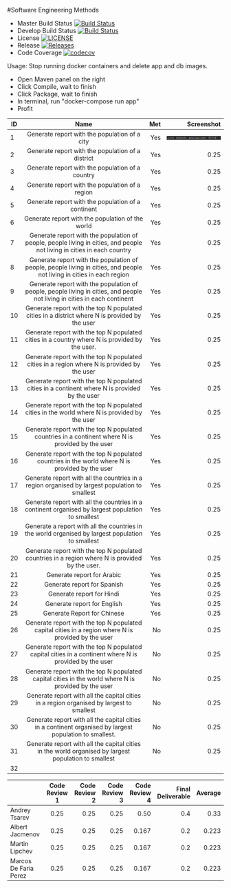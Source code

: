 #Software Engineering Methods

- Master Build Status [![Build Status](https://travis-ci.org/tsarevpp/sem.svg?branch=master)](https://travis-ci.org/tsarevpp/sem)
- Develop Build Status [![Build Status](https://travis-ci.org/tsarevpp/sem.svg?branch=develop)](https://travis-ci.org/tsarevpp/sem)
- License [![LICENSE](https://img.shields.io/github/license/tsarevpp/sem.svg?style=flat-square)](https://github.com/tsarevpp/sem/blob/master/LICENSE)
- Release [![Releases](https://img.shields.io/github/release/tsarevpp/sem/all.svg?style=flat-square)](https://github.com/tsarevpp/sem/releases)
- Code Coverage [![codecov](https://codecov.io/gh/tsarevpp/sem/branch/master/graph/badge.svg)](https://codecov.io/gh/tsarevpp/sem)

Usage:
 Stop running docker containers and delete app and db images.
 - Open Maven panel on the right
 - Click Compile, wait to finish
 - Click Package, wait to finish
 - In terminal, run "docker-compose run app"
 - Profit
 
 
 | ID  | Name          | Met           | Screenshot     |
  | ---|:-------------:| -------------:| --------------:|
  | 1  | Generate report with the population of a city |          Yes |       ![pic](./img/1.PNG)     |
  | 2  | Generate report with the population of a district |          Yes |           0.25 |
  | 3  | Generate report with the population of a country|          Yes |           0.25 |
  | 4  | Generate report with the population of a region |          Yes |           0.25 |
  | 5  | Generate report with the population of a continent |          Yes |           0.25 |
  | 6  | Generate report with the population of the world |          Yes |           0.25 |
  | 7  | Generate report with the population of people, people living in cities, and people not living in cities in each country |          Yes |           0.25 |
  | 8  | Generate report with the population of people, people living in cities, and people not living in cities in each region |          Yes |           0.25 |
  | 9  | Generate report with the population of people, people living in cities, and people not living in cities in each continent |          Yes |           0.25 |
  | 10 | Generate report with the top N populated cities in a district where N is provided by the user |          Yes |           0.25 |
  | 11 | Generate report with the top N populated cities in a country where N is provided by the user. |          Yes |           0.25 |
  | 12 | Generate report with the top N populated cities in a region where N is provided by the user |          Yes |           0.25 |
  | 13 | Generate report with the top N populated cities in a continent where N is provided by the user |          Yes |           0.25 |
  | 14 | Generate report with the top N populated cities in the world where N is provided by the user |          Yes |           0.25 |
  | 15 | Generate report with the top N populated countries in a continent where N is provided by the user |          Yes |           0.25 |
  | 16 | Generate report with the top N populated countries in the world where N is provided by the user |          Yes |           0.25 |
  | 17 | Generate report with all the countries in a region organised by largest population to smallest |          Yes |           0.25 |
  | 18 | Generate report with all the countries in a continent organised by largest population to smallest |          Yes |           0.25 |
  | 19 | Generate a report with all the countries in the world organised by largest population to smallest |          Yes |           0.25 |
  | 20 | Generate report with the top N populated countries in a region where N is provided by the user. |          Yes |           0.25 |
  | 21 | Generate report for Arabic |          Yes |           0.25 |
  | 22 | Generate report for Spanish |          Yes |           0.25 |
  | 23 | Generate report for Hindi |          Yes |           0.25 |
  | 24 | Generate report for English |          Yes |           0.25 |
  | 25 | Generate Report for Chinese |          Yes |           0.25 |
  | 26 | Generate report with the top N populated capital cities in a region where N is provided by the user |          No |           0.25 |
  | 27 | Generate report with the top N populated capital cities in a continent where N is provided by the user |          No |           0.25 |
  | 28 | Generate report with the top N populated capital cities in the world where N is provided by the user |          No |           0.25 |
  | 29 | Generate report with all the capital cities in a region organised by largest to smallest |          No |           0.25 |
  | 30 | Generate report with all the capital cities in a continent organised by largest population to smallest. |          No |           0.25 |
  | 31 | Generate report with all the capital cities in the world organised by largest population to smallest |          No |           0.25 |
  | 32 |           |           |            |
 
 
 
 
 
 
 
 |                 | Code Review 1 | Code Review 2 | Code Review 3  | Code Review 4  | Final Deliverable | Average        |
 | ----------------|:-------------:| -------------:| --------------:| --------------:| -----------------:| --------------:|
 | Andrey Tsarev   |          0.25 |          0.25 |           0.25 |           0.50 |               0.4 |           0.33 |
 | Albert Jacmenov |          0.25 |          0.25 |           0.25 |          0.167 |               0.2 |          0.223 |
 | Martin Lipchev  |          0.25 |          0.25 |           0.25 |          0.167 |               0.2 |          0.223 |
 | Marcos De Faria Perez|     0.25 |          0.25 |           0.25 |          0.167 |               0.2 |          0.223 |
